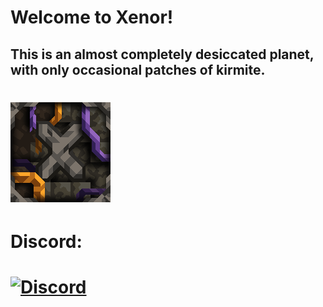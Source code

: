 # Welcome to Xenor! 
## This is an almost completely desiccated planet, with only occasional patches of kirmite.
# ![img-icon.png](/assets/icon.png)

# Discord:
# [![Discord](https://img.shields.io/discord/1011940744774303795.svg?style=Xenrose_-you_like-orange&color=382c52&logo=discord&label=Xenrose|Main)](https://discord.gg/KuexqAakdg)
